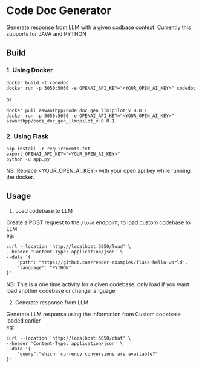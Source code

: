 # Code Doc Generator

Generate response from LLM with a given codbase context. Currently this supports for JAVA and PYTHON

## Build

### 1. Using Docker
```shell
docker build -t codedoc .
docker run -p 5050:5050 -e OPENAI_API_KEY="<YOUR_OPEN_AI_KEY>" codedoc
```
or 
```shell
docker pull aswanthpp/code_doc_gen_llm:pilot_v.0.0.1
docker run -p 5050:5050 -e OPENAI_API_KEY="<YOUR_OPEN_AI_KEY>" aswanthpp/code_doc_gen_llm:pilot_v.0.0.1
```

### 2. Using Flask
```shell
pip install -r requirements.txt
export OPENAI_API_KEY="<YOUR_OPEN_AI_KEY>"
python -u app.py                          
```

NB:  Replace <YOUR_OPEN_AI_KEY> with your open api key while running the docker.


## Usage

1. Load codebase to LLM

Create a POST request to the `/load` endpoint, to load custom codebase to LLM<br>
eg: 
```shell
curl --location 'http://localhost:5050/load' \
--header 'Content-Type: application/json' \
--data '{
    "path": "https://github.com/render-examples/flask-hello-world",
    "language": "PYTHON"
}'
```
NB: This is a one time activity for a given codebase, only load if you want load another codebase or change language

2. Generate response from LLM 

Generate LLM response using the information from Custom codebase loaded earlier<br>
eg:
```shell
curl --location 'http://localhost:5050/chat' \
--header 'Content-Type: application/json' \
--data '{
    "query":"which  currency conversions are available?"
}'
```
